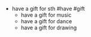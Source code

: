 - have a gift for sth #have #gift
	- have a gift for music
	- have a gift for dance
	- have a gift for drawing